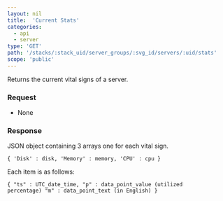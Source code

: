 ```yaml
---
layout: nil
title:  'Current Stats'
categories: 
  - api
  - server
type: 'GET'
path: '/stacks/:stack_uid/server_groups/:svg_id/servers/:uid/stats'
scope: 'public'
---
```


Returns the current vital signs of a server.

### Request

* None

### Response

JSON object containing 3 arrays one for each vital sign.

<code>{
	'Disk' : disk,
	'Memory' : memory,
	'CPU' : cpu
}</code>

Each item is as follows:

<code>{
	"ts" : UTC\_date\_time,
	"p" : data\_point\_value (utilized percentage)
	"m" : data\_point\_text (in English)
}</code>